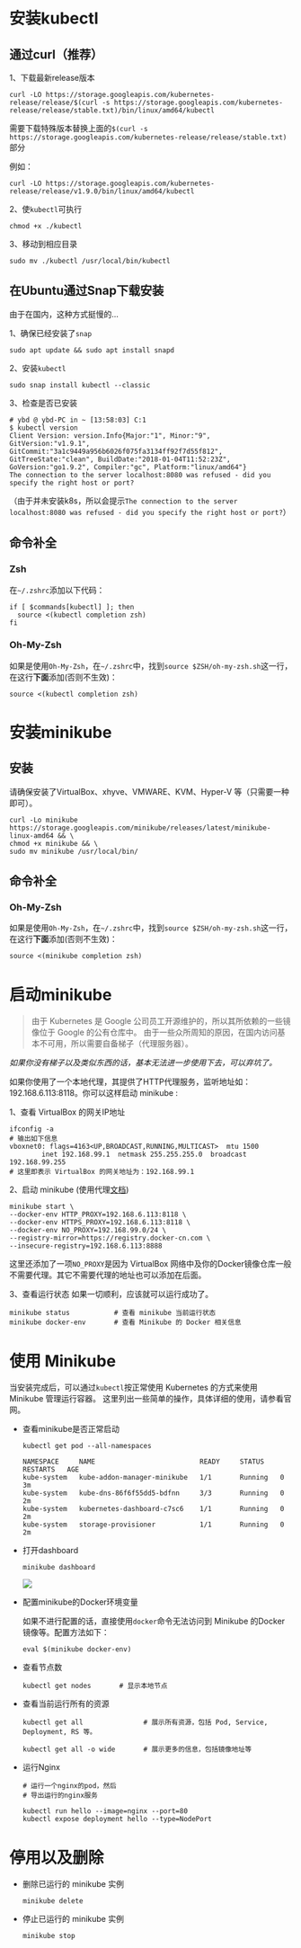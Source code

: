 # 安装kubectl

## 通过curl（推荐）

1、下载最新release版本

```
curl -LO https://storage.googleapis.com/kubernetes-release/release/$(curl -s https://storage.googleapis.com/kubernetes-release/release/stable.txt)/bin/linux/amd64/kubectl
```

需要下载特殊版本替换上面的`$(curl -s https://storage.googleapis.com/kubernetes-release/release/stable.txt)`部分

例如：

```
curl -LO https://storage.googleapis.com/kubernetes-release/release/v1.9.0/bin/linux/amd64/kubectl
```

2、使`kubectl`可执行

```
chmod +x ./kubectl
```

3、移动到相应目录

```
sudo mv ./kubectl /usr/local/bin/kubectl
```

## 在Ubuntu通过Snap下载安装

由于在国内，这种方式挺慢的...

1、确保已经安装了`snap`

```
sudo apt update && sudo apt install snapd
```

2、安装`kubectl`

```
sudo snap install kubectl --classic
```

3、检查是否已安装

```
# ybd @ ybd-PC in ~ [13:58:03] C:1
$ kubectl version
Client Version: version.Info{Major:"1", Minor:"9", GitVersion:"v1.9.1", GitCommit:"3a1c9449a956b6026f075fa3134ff92f7d55f812", GitTreeState:"clean", BuildDate:"2018-01-04T11:52:23Z", GoVersion:"go1.9.2", Compiler:"gc", Platform:"linux/amd64"}
The connection to the server localhost:8080 was refused - did you specify the right host or port?
```

（由于并未安装k8s，所以会提示`The connection to the server localhost:8080 was refused - did you specify the right host or port?`）

## 命令补全

### Zsh

在`~/.zshrc`添加以下代码：

```
if [ $commands[kubectl] ]; then
  source <(kubectl completion zsh)
fi
```

### Oh-My-Zsh

如果是使用`Oh-My-Zsh`，在`~/.zshrc`中，找到`source $ZSH/oh-my-zsh.sh`这一行，在这行**下面**添加(否则不生效)：

```
source <(kubectl completion zsh)
```

# 安装minikube

## 安装

请确保安装了VirtualBox、xhyve、VMWARE、KVM、Hyper-V 等（只需要一种即可）。

```
curl -Lo minikube https://storage.googleapis.com/minikube/releases/latest/minikube-linux-amd64 && \
chmod +x minikube && \
sudo mv minikube /usr/local/bin/
```

## 命令补全

### Oh-My-Zsh

如果是使用`Oh-My-Zsh`，在`~/.zshrc`中，找到`source $ZSH/oh-my-zsh.sh`这一行，在这行**下面**添加(否则不生效)：

```
source <(minikube completion zsh)
```

# 启动minikube

> 由于 Kubernetes 是 Google 公司员工开源维护的，所以其所依赖的一些镜像位于 Google 的公有仓库中。 由于一些众所周知的原因，在国内访问基本不可用，所以需要自备梯子（代理服务器）。

*如果你没有梯子以及类似东西的话，基本无法进一步使用下去，可以弃坑了。*

如果你使用了一个本地代理，其提供了HTTP代理服务，监听地址如：192.168.6.113:8118。你可以这样启动 minikube :

1、查看 VirtualBox 的网关IP地址

```
ifconfig -a
# 输出如下信息
vboxnet0: flags=4163<UP,BROADCAST,RUNNING,MULTICAST>  mtu 1500
        inet 192.168.99.1  netmask 255.255.255.0  broadcast 192.168.99.255
# 这里即表示 VirtualBox 的网关地址为：192.168.99.1
```

2、启动 minikube (使用代理[文档](https://github.com/kubernetes/minikube/blob/master/docs/http_proxy.md))

```
minikube start \
--docker-env HTTP_PROXY=192.168.6.113:8118 \
--docker-env HTTPS_PROXY=192.168.6.113:8118 \
--docker-env NO_PROXY=192.168.99.0/24 \
--registry-mirror=https://registry.docker-cn.com \
--insecure-registry=192.168.6.113:8888
```

这里还添加了一项`NO_PROXY`是因为 VirtualBox 网络中及你的Docker镜像仓库一般不需要代理。其它不需要代理的地址也可以添加在后面。

3、查看运行状态
如果一切顺利，应该就可以运行成功了。

```
minikube status           # 查看 minikube 当前运行状态
minikube docker-env       # 查看 Minikube 的 Docker 相关信息
```

# 使用 Minikube

当安装完成后，可以通过`kubectl`按正常使用 Kubernetes 的方式来使用 Minikube 管理运行容器。 这里列出一些简单的操作，具体详细的使用，请参看官网。

* 查看minikube是否正常启动

  ```
  kubectl get pod --all-namespaces

  NAMESPACE     NAME                          READY     STATUS    RESTARTS   AGE
  kube-system   kube-addon-manager-minikube   1/1       Running   0          3m
  kube-system   kube-dns-86f6f55dd5-bdfnn     3/3       Running   0          2m
  kube-system   kubernetes-dashboard-c7sc6    1/1       Running   0          2m
  kube-system   storage-provisioner           1/1       Running   0          2m
  ```

- 打开dashboard

  ```
  minikube dashboard
  ```

  ![](https://cdn.yangbingdong.com/img/kubernetes-learning/minikube-dashboard.png)


- 配置minikube的Docker环境变量

  如果不进行配置的话，直接使用`docker`命令无法访问到 Minikube 的Docker镜像等。配置方法如下：

  ```
  eval $(minikube docker-env)

  ```

- 查看节点数

  ```
  kubectl get nodes       # 显示本地节点

  ```

- 查看当前运行所有的资源

  ```
  kubectl get all               # 展示所有资源，包括 Pod, Service, Deployment, RS 等。

  kubectl get all -o wide       # 展示更多的信息，包括镜像地址等

  ```

- 运行Nginx

  ```
  # 运行一个nginx的pod，然后
  # 导出运行的nginx服务

  kubectl run hello --image=nginx --port=80
  kubectl expose deployment hello --type=NodePort
  ```

# 停用以及删除

- 删除已运行的 minikube 实例

  ```
  minikube delete
  ```

- 停止已运行的 minikube 实例

  ```
  minikube stop
  ```